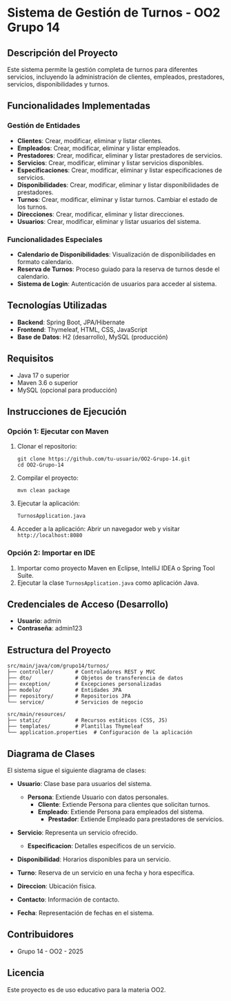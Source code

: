 # Sistema de Gestión de Turnos - OO2 Grupo 14

## Descripción del Proyecto

Este sistema permite la gestión completa de turnos para diferentes servicios, incluyendo la administración de clientes, empleados, prestadores, servicios, disponibilidades y turnos.

## Funcionalidades Implementadas

### Gestión de Entidades
- **Clientes**: Crear, modificar, eliminar y listar clientes.
- **Empleados**: Crear, modificar, eliminar y listar empleados.
- **Prestadores**: Crear, modificar, eliminar y listar prestadores de servicios.
- **Servicios**: Crear, modificar, eliminar y listar servicios disponibles.
- **Especificaciones**: Crear, modificar, eliminar y listar especificaciones de servicios.
- **Disponibilidades**: Crear, modificar, eliminar y listar disponibilidades de prestadores.
- **Turnos**: Crear, modificar, eliminar y listar turnos. Cambiar el estado de los turnos.
- **Direcciones**: Crear, modificar, eliminar y listar direcciones.
- **Usuarios**: Crear, modificar, eliminar y listar usuarios del sistema.

### Funcionalidades Especiales
- **Calendario de Disponibilidades**: Visualización de disponibilidades en formato calendario.
- **Reserva de Turnos**: Proceso guiado para la reserva de turnos desde el calendario.
- **Sistema de Login**: Autenticación de usuarios para acceder al sistema.

## Tecnologías Utilizadas

- **Backend**: Spring Boot, JPA/Hibernate
- **Frontend**: Thymeleaf, HTML, CSS, JavaScript
- **Base de Datos**: H2 (desarrollo), MySQL (producción)

## Requisitos

- Java 17 o superior
- Maven 3.6 o superior
- MySQL (opcional para producción)

## Instrucciones de Ejecución

### Opción 1: Ejecutar con Maven

1. Clonar el repositorio:
   ```
   git clone https://github.com/tu-usuario/OO2-Grupo-14.git
   cd OO2-Grupo-14
   ```

2. Compilar el proyecto:
   ```
   mvn clean package
   ```

3. Ejecutar la aplicación:
   ```
   TurnosApplication.java
   ```

4. Acceder a la aplicación:
   Abrir un navegador web y visitar `http://localhost:8080`

### Opción 2: Importar en IDE

1. Importar como proyecto Maven en Eclipse, IntelliJ IDEA o Spring Tool Suite.
2. Ejecutar la clase `TurnosApplication.java` como aplicación Java.

## Credenciales de Acceso (Desarrollo)

- **Usuario**: admin
- **Contraseña**: admin123

## Estructura del Proyecto

```
src/main/java/com/grupo14/turnos/
├── controller/       # Controladores REST y MVC
├── dto/              # Objetos de transferencia de datos
├── exception/        # Excepciones personalizadas
├── modelo/           # Entidades JPA
├── repository/       # Repositorios JPA
└── service/          # Servicios de negocio

src/main/resources/
├── static/           # Recursos estáticos (CSS, JS)
├── templates/        # Plantillas Thymeleaf
└── application.properties  # Configuración de la aplicación
```

## Diagrama de Clases

El sistema sigue el siguiente diagrama de clases:

- **Usuario**: Clase base para usuarios del sistema.
  - **Persona**: Extiende Usuario con datos personales.
    - **Cliente**: Extiende Persona para clientes que solicitan turnos.
    - **Empleado**: Extiende Persona para empleados del sistema.
      - **Prestador**: Extiende Empleado para prestadores de servicios.

- **Servicio**: Representa un servicio ofrecido.
  - **Especificacion**: Detalles específicos de un servicio.

- **Disponibilidad**: Horarios disponibles para un servicio.
- **Turno**: Reserva de un servicio en una fecha y hora específica.
- **Direccion**: Ubicación física.
- **Contacto**: Información de contacto.
- **Fecha**: Representación de fechas en el sistema.

## Contribuidores

- Grupo 14 - OO2 - 2025

## Licencia

Este proyecto es de uso educativo para la materia OO2.

